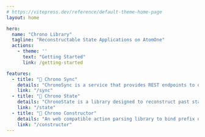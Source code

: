 ```yaml
---
# https://vitepress.dev/reference/default-theme-home-page
layout: home

hero:
  name: "Chrono Library"
  tagline: "Reconstructable State Applications on AtomOne"
  actions:
    - theme: ''
      text: "Getting Started"
      link: /getting-started

features:
  - title: "🔗 Chrono Sync"
    details: "ChronoSync is a service that provides REST endpoints to query memos as they are processed from blockchain events."
    link: "/sync"
  - title: "🔗 Chrono State"
    details: "ChronoState is a library designed to reconstruct past states and validate present actions in applications by leveraging event sourcing."
    link: "/state"
  - title: "🔗 Chrono Constructor"
    details: "An web compatible action parsing library to bind prefix data to functions to reconstruct state on client-side."
    link: "/constructor"
---
```



